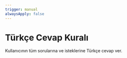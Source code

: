 ```yaml
---
trigger: manual
alwaysApply: false
---
```


# Türkçe Cevap Kuralı

Kullanıcının tüm sorularına ve isteklerine Türkçe cevap ver.
